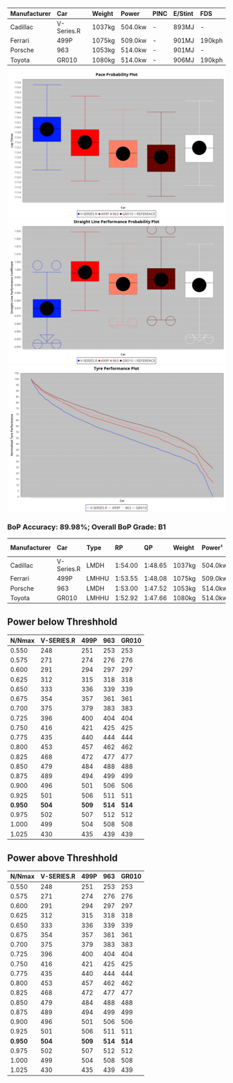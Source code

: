 | Manufacturer | Car        | Weight | Power   | PINC    | E/Stint | FDS     |
|:-|:-|:-|:-|:-|:-|:-|
| Cadillac     | V-Series.R | 1037kg | 504.0kw |    -    | 893MJ   |    -    |
| Ferrari      | 499P       | 1075kg | 509.0kw |    -    | 901MJ   | 190kph  |
| Porsche      | 963        | 1053kg | 514.0kw |    -    | 901MJ   |    -    |
| Toyota       | GR010      | 1080kg | 514.0kw |    -    | 906MJ   | 190kph  |

![PACECHART](./IMG/OFFICIAL.png)
![STRAIGHTLINEPERFORMANCECHART](./IMG/OFFICIAL_sp.png)
![TYREPERFORMANCECHART](./IMG/OFFICIAL_tw.png)

### BoP Accuracy: 89.98%; Overall BoP Grade: B1
| Manufacturer | Car        | Type  | RP      | QP      | Weight | Power¹  | Threshhold | PINC    | Power²   | E/Stint | AVG Vmax  | FDS     | RDLC | L/Stint | BOP-Grade | Model Accuracy | Model Points | Match%  | SimDiff |
|:-|:-|:-|:-|:-|:-|:-|:-|:-|:-|:-|:-|:-|:-|:-|:-|:-|:-|:-|:-|
| Cadillac     | V-Series.R | LMDH  | 1:54.00 | 1:48.65 | 1037kg | 504.0kw | 0.0kph     |    -    | 504.00kw |  893MJ  | 286.02kph |    -    | 1.03 | 35      | +C2       | 83.12%         | 1921         | 72.41%  | ±0.48s  |
| Ferrari      | 499P       | LMHHU | 1:53.55 | 1:48.08 | 1075kg | 509.0kw | 0.0kph     |    -    | 509.00kw |  901MJ  | 288.96kph | 190kph  | 1.02 | 35      | ~A1       | 69.49%         | 1950         | 100.00% | ±0.57s  |
| Porsche      | 963        | LMDH  | 1:53.00 | 1:47.52 | 1053kg | 514.0kw | 0.0kph     |    -    | 514.00kw |  901MJ  | 289.28kph |    -    | 1.00 | 34      | -A2       | 81.02%         | 5243         | 93.71%  | ±0.03s  |
| Toyota       | GR010      | LMHHU | 1:52.92 | 1:47.66 | 1080kg | 514.0kw | 0.0kph     |    -    | 514.00kw |  906MJ  | 288.30kph | 190kph  | 1.00 | 35      | -A2       | 73.70%         | 2701         | 93.82%  | ±0.65s  |

## Power below Threshhold
| N/Nmax    | V-SERIES.R | 499P    | 963     | GR010   |
|:-|:-|:-|:-|:-|
|  0.550    |  248       |  251    |  253    |  253    |
|  0.575    |  271       |  274    |  276    |  276    |
|  0.600    |  291       |  294    |  297    |  297    |
|  0.625    |  312       |  315    |  318    |  318    |
|  0.650    |  333       |  336    |  339    |  339    |
|  0.675    |  354       |  357    |  361    |  361    |
|  0.700    |  375       |  379    |  383    |  383    |
|  0.725    |  396       |  400    |  404    |  404    |
|  0.750    |  416       |  421    |  425    |  425    |
|  0.775    |  435       |  440    |  444    |  444    |
|  0.800    |  453       |  457    |  462    |  462    |
|  0.825    |  468       |  472    |  477    |  477    |
|  0.850    |  479       |  484    |  488    |  488    |
|  0.875    |  489       |  494    |  499    |  499    |
|  0.900    |  496       |  501    |  506    |  506    |
|  0.925    |  501       |  506    |  511    |  511    |
| **0.950** | **504**    | **509** | **514** | **514** |
|  0.975    |  502       |  507    |  512    |  512    |
|  1.000    |  499       |  504    |  508    |  508    |
|  1.025    |  430       |  435    |  439    |  439    |

## Power above Threshhold
| N/Nmax    | V-SERIES.R | 499P    | 963     | GR010   |
|:-|:-|:-|:-|:-|
|  0.550    |  248       |  251    |  253    |  253    |
|  0.575    |  271       |  274    |  276    |  276    |
|  0.600    |  291       |  294    |  297    |  297    |
|  0.625    |  312       |  315    |  318    |  318    |
|  0.650    |  333       |  336    |  339    |  339    |
|  0.675    |  354       |  357    |  361    |  361    |
|  0.700    |  375       |  379    |  383    |  383    |
|  0.725    |  396       |  400    |  404    |  404    |
|  0.750    |  416       |  421    |  425    |  425    |
|  0.775    |  435       |  440    |  444    |  444    |
|  0.800    |  453       |  457    |  462    |  462    |
|  0.825    |  468       |  472    |  477    |  477    |
|  0.850    |  479       |  484    |  488    |  488    |
|  0.875    |  489       |  494    |  499    |  499    |
|  0.900    |  496       |  501    |  506    |  506    |
|  0.925    |  501       |  506    |  511    |  511    |
| **0.950** | **504**    | **509** | **514** | **514** |
|  0.975    |  502       |  507    |  512    |  512    |
|  1.000    |  499       |  504    |  508    |  508    |
|  1.025    |  430       |  435    |  439    |  439    |
